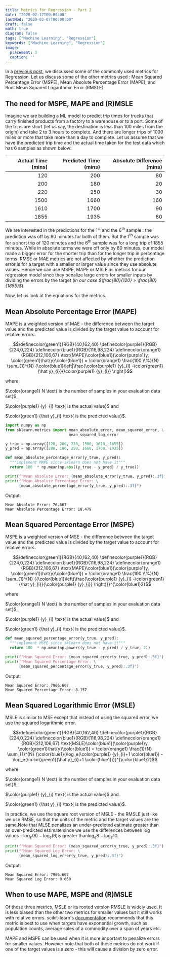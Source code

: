 ```yaml
---
title: Metrics for Regression - Part 2
date: "2020-02-17T00:00:00"
lastMod: "2020-03-07T00:00:00"
draft: false
math: true
diagram: false
tags: ["Machine Learning", "Regression"]
keywords: ["Machine Learning", "Regression"]
image: 
  placement: 3 
  caption: ''
---
```


In a [previous post](../metrics_for_regression), we discussed some of the commonly used metrics for Regression. Let us discuss some of the other metrics used : Mean Squared Percentage Error (MSPE), Mean Absolute Percentage Error (MAPE), and Root Mean Squared Logarithmic Error (RMSLE).

## The need for MSPE, MAPE and (R)MSLE

Imagine we are building a ML model to predict trip times for trucks that carry finished products from a factory to a warehouse or to a port. Some of the trips are short (let us say, the destination is less than  100 miles from the origin) and take 2 to 3 hours to complete. And there are longer trips of 1000 miles or more that take more than a day to complete. Let us assume that we have the predicted trip time and the actual time taken for the test data which has 6 samples as shown below:

|Actual Time (mins)|Predicted Time (mins)| Absolute Difference (mins)|
|---:|---:|---:|
|120|200|80
|200|180|20
|220|250|30
|1500|1660|160
|1610|1700|90
|1855|1935|80

 We are interested in the predictions for the 1<sup>st</sup> and the 6<sup>th</sup> sample : the prediction was off by 80 minutes for both of them. But the 1<sup>th</sup> sample was for a short trip of 120 minutes and the 6<sup>th</sup> sample was for a long trip of 1855 minutes. While in absolute terms we were off only by 80 minutes, our model made a  bigger error for the shorter trip than for the longer trip in percentage terms. RMSE or MAE metrics are not affected by whether the prediction error is for a target with a smaller or larger value since they use absolute values. Hence we can use MSPE, MAPE or MSLE as metrics for our regression model since they penalize large errors for smaller inputs by dividing the errors by the target (_in our case $\frac{80}{120} > \frac{80}{1855}$_).

Now, let us look at the equations for the metrics.

## Mean Absolute Percentage Error (MAPE)

MAPE is a weighted version of MAE - the difference between the target value and the predicted value is divided by the target value to account for relative errors.

$$\definecolor{green1}{RGB}{40,162,40} \definecolor{purple1}{RGB}{224,0,224} \definecolor{blue1}{RGB}{116,98,224} \definecolor{orange1}{RGB}{212,106,67} \text{MAPE}\color{blue1}(\color{purple1}y, \color{green1}\hat{y}\color{blue1}) = \color{orange1} \frac{100 \\%}{N} \sum_{1}^{N} {\color{blue1}\left|\frac{\color{purple1} {y}_{i} -\color{green1}{\hat y}_{i}}{\color{purple1} {y}_{i}} \right|}$$

where

$\color{orange1} N \text{ is the number of samples in your evaluation data set}$,

$\color{purple1} {y}_{i} \text{ is the actual value}$ and

$\color{green1} {\hat y}_{i} \text{ is the predicted value}$.

```python
import numpy as np
from sklearn.metrics import mean_absolute_error, mean_squared_error, \
                            mean_squared_log_error

y_true = np.array([120, 200, 220, 1500, 1610, 1855])  
y_pred = np.array([200, 180, 250, 1660, 1700, 1935])

def mean_absolute_percentage_error(y_true, y_pred):
  """implement MAPE since sklearn does not have it"""
  return 100  * np.mean(np.abs((y_true - y_pred) / y_true))

print(f"Mean Absolute Error: {mean_absolute_error(y_true, y_pred):.3f}") 
print(f"Mean Absolute Percentage Error: \
      {mean_absolute_percentage_error(y_true, y_pred):.3f}")  
```

Output:

```plaintext
Mean Absolute Error: 76.667
Mean Absolute Percentage Error: 18.479
```

## Mean Squared Percentage Error (MSPE)

MSPE is a weighted version of MSE - the difference between the target value and the predicted value is divided by the target value to account for relative errors.

$$\definecolor{green1}{RGB}{40,162,40} \definecolor{purple1}{RGB}{224,0,224} \definecolor{blue1}{RGB}{116,98,224} \definecolor{orange1}{RGB}{212,106,67} \text{MAPE}\color{blue1}(\color{purple1}y, \color{green1}\hat{y}\color{blue1}) = \color{orange1} \frac{100 \\%}{N} \sum_{1}^{N} {{\color{blue1}\left(\frac{\color{purple1} {y}_{i} -\color{green1}{\hat y}_{i}}{\color{purple1} {y}_{i}} \right)}}^{\color{blue1}2}$$

where

$\color{orange1} N \text{ is the number of samples in your evaluation data set}$,

$\color{purple1} {y}_{i} \text{ is the actual value}$ and

$\color{green1} {\hat y}_{i} \text{ is the predicted value}$.

```python
def mean_squared_percentage_error(y_true, y_pred):
  """implement MSPE since sklearn does not have it"""
  return 100  * np.mean(np.power((y_true - y_pred) / y_true, 2))

print(f"Mean Squared Error: {mean_squared_error(y_true, y_pred):.3f}")
print(f"Mean Squared Percentage Error: \
      {mean_squared_percentage_error(y_true, y_pred):.3f}")  
```
Output:

```plaintext
Mean Squared Error: 7966.667
Mean Squared Percentage Error: 8.157
```

## Mean Squared Logarithmic Error (MSLE)

MSLE is similar to MSE except that instead of using the squared error, we use the squared logarithmic error.

$$\definecolor{green1}{RGB}{40,162,40} \definecolor{purple1}{RGB}{224,0,224} \definecolor{blue1}{RGB}{116,98,224} \definecolor{orange1}{RGB}{212,106,67} \text{MSLE}\color{blue1}(\color{purple1}y, \color{green1}\hat{y}\color{blue1}) = \color{orange1} \frac{1}{N} \sum_{1}^{N} {\color{blue1}(\log_e(\color{purple1} {y}_{i}+1 \color{blue1}) - \log_e(\color{green1}{\hat y}_{i}+1 \color{blue1}))}^{\color{blue1}2}$$

where

$\color{orange1} N \text{ is the number of samples in your evaluation data set}$,

$\color{purple1} {y}_{i} \text{ is the actual value}$ and

$\color{green1} {\hat y}_{i} \text{ is the predicted value}$.

In practice, we use the square root version of MSLE - the RMSLE just like we use RMSE,  so that the units of the metric and the target values are the same.Note that MLSE penalizes an under-predicted estimate greater than an over-predicted estimate since we use the differences between log values - $\log_e(8) - \log_e(6) \text{is greater than} \log_e{8} - \log_e{10}$. 

```python
print(f"Mean Squared Error: {mean_squared_error(y_true, y_pred):.3f}")
print(f"Mean Squared Log Error: \
      {mean_squared_log_error(y_true, y_pred):.3f}") 
```
Output:

```plaintext
Mean Squared Error: 7966.667
Mean Squared Log Error: 0.050
```

## When to use MAPE, MSPE and (R)MSLE

Of these three metrics, MSLE or its rooted version RMSLE is widely used. It is less biased than the other two metrics for smaller values but it still works with relative errors. scikit-learn's [documentation](https://scikit-learn.org/stable/modules/model_evaluation.html#mean-squared-logarithmic-error) recommends that this metric is best to use when targets have exponential growth, such as population counts, average sales of a commodity over a span of years etc.

MAPE and MSPE can be used when it is more important to penalize errors for smaller values. However note that both of these metrics do not work if one of the target values is a zero - this will cause a division by zero error.